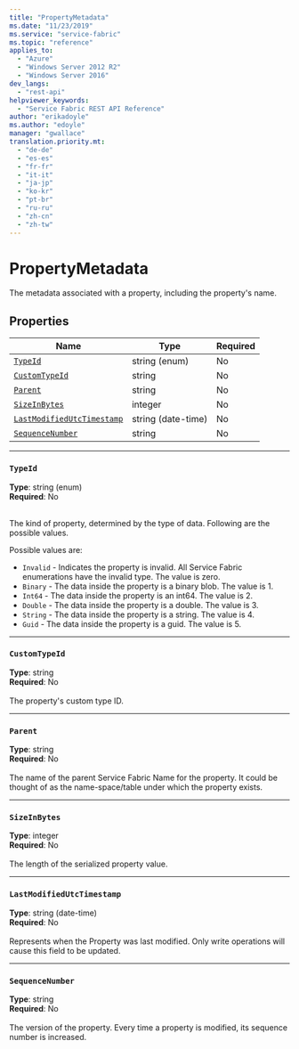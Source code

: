 ```yaml
---
title: "PropertyMetadata"
ms.date: "11/23/2019"
ms.service: "service-fabric"
ms.topic: "reference"
applies_to: 
  - "Azure"
  - "Windows Server 2012 R2"
  - "Windows Server 2016"
dev_langs: 
  - "rest-api"
helpviewer_keywords: 
  - "Service Fabric REST API Reference"
author: "erikadoyle"
ms.author: "edoyle"
manager: "gwallace"
translation.priority.mt: 
  - "de-de"
  - "es-es"
  - "fr-fr"
  - "it-it"
  - "ja-jp"
  - "ko-kr"
  - "pt-br"
  - "ru-ru"
  - "zh-cn"
  - "zh-tw"
---
```

# PropertyMetadata

The metadata associated with a property, including the property's name.

## Properties
| Name | Type | Required |
| --- | --- | --- |
| [`TypeId`](#typeid) | string (enum) | No |
| [`CustomTypeId`](#customtypeid) | string | No |
| [`Parent`](#parent) | string | No |
| [`SizeInBytes`](#sizeinbytes) | integer | No |
| [`LastModifiedUtcTimestamp`](#lastmodifiedutctimestamp) | string (date-time) | No |
| [`SequenceNumber`](#sequencenumber) | string | No |

____
### `TypeId`
__Type__: string (enum) <br/>
__Required__: No<br/>
<br/>


The kind of property, determined by the type of data. Following are the possible values.

Possible values are: 

  - `Invalid` - Indicates the property is invalid. All Service Fabric enumerations have the invalid type. The value is zero.
  - `Binary` - The data inside the property is a binary blob. The value is 1.
  - `Int64` - The data inside the property is an int64. The value is 2.
  - `Double` - The data inside the property is a double. The value is 3.
  - `String` - The data inside the property is a string. The value is 4.
  - `Guid` - The data inside the property is a guid. The value is 5.



____
### `CustomTypeId`
__Type__: string <br/>
__Required__: No<br/>
<br/>
The property's custom type ID.

____
### `Parent`
__Type__: string <br/>
__Required__: No<br/>
<br/>
The name of the parent Service Fabric Name for the property. It could be thought of as the name-space/table under which the property exists.

____
### `SizeInBytes`
__Type__: integer <br/>
__Required__: No<br/>
<br/>
The length of the serialized property value.

____
### `LastModifiedUtcTimestamp`
__Type__: string (date-time) <br/>
__Required__: No<br/>
<br/>
Represents when the Property was last modified. Only write operations will cause this field to be updated.

____
### `SequenceNumber`
__Type__: string <br/>
__Required__: No<br/>
<br/>
The version of the property. Every time a property is modified, its sequence number is increased.
